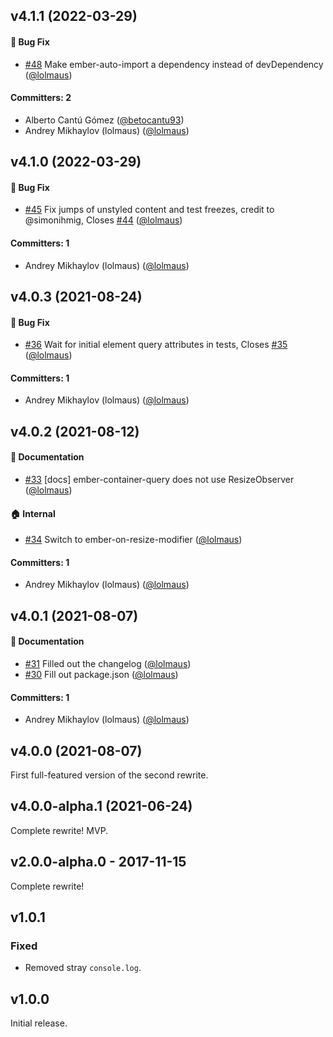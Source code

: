 ## v4.1.1 (2022-03-29)

#### :bug: Bug Fix
* [#48](https://github.com/lolmaus/ember-element-query/pull/48) Make ember-auto-import a dependency instead of devDependency ([@lolmaus](https://github.com/lolmaus))

#### Committers: 2
- Alberto Cantú Gómez ([@betocantu93](https://github.com/betocantu93))
- Andrey Mikhaylov (lolmaus) ([@lolmaus](https://github.com/lolmaus))


## v4.1.0 (2022-03-29)

#### :bug: Bug Fix
* [#45](https://github.com/lolmaus/ember-element-query/pull/45) Fix jumps of unstyled content and test freezes, credit to @simonihmig, Closes [#44](https://github.com/lolmaus/ember-element-query/issues/44) ([@lolmaus](https://github.com/lolmaus))

#### Committers: 1
- Andrey Mikhaylov (lolmaus) ([@lolmaus](https://github.com/lolmaus))


## v4.0.3 (2021-08-24)

#### :bug: Bug Fix
* [#36](https://github.com/lolmaus/ember-element-query/pull/36) Wait for initial element query attributes in tests, Closes [#35](https://github.com/lolmaus/ember-element-query/issues/35) ([@lolmaus](https://github.com/lolmaus))

#### Committers: 1
- Andrey Mikhaylov (lolmaus) ([@lolmaus](https://github.com/lolmaus))


## v4.0.2 (2021-08-12)

#### :memo: Documentation
* [#33](https://github.com/lolmaus/ember-element-query/pull/33) [docs] ember-container-query does not use ResizeObserver ([@lolmaus](https://github.com/lolmaus))

#### :house: Internal
* [#34](https://github.com/lolmaus/ember-element-query/pull/34) Switch to ember-on-resize-modifier ([@lolmaus](https://github.com/lolmaus))

#### Committers: 1
- Andrey Mikhaylov (lolmaus) ([@lolmaus](https://github.com/lolmaus))

## v4.0.1 (2021-08-07)

#### :memo: Documentation
* [#31](https://github.com/lolmaus/ember-element-query/pull/31) Filled out the changelog ([@lolmaus](https://github.com/lolmaus))
* [#30](https://github.com/lolmaus/ember-element-query/pull/30) Fill out package.json ([@lolmaus](https://github.com/lolmaus))

#### Committers: 1
- Andrey Mikhaylov (lolmaus) ([@lolmaus](https://github.com/lolmaus))


## v4.0.0 (2021-08-07)

First full-featured version of the second rewrite.


## v4.0.0-alpha.1 (2021-06-24)

Complete rewrite! MVP.


## v2.0.0-alpha.0 - 2017-11-15

Complete rewrite!



##  v1.0.1

### Fixed
- Removed stray `console.log`.



## v1.0.0

Initial release.
